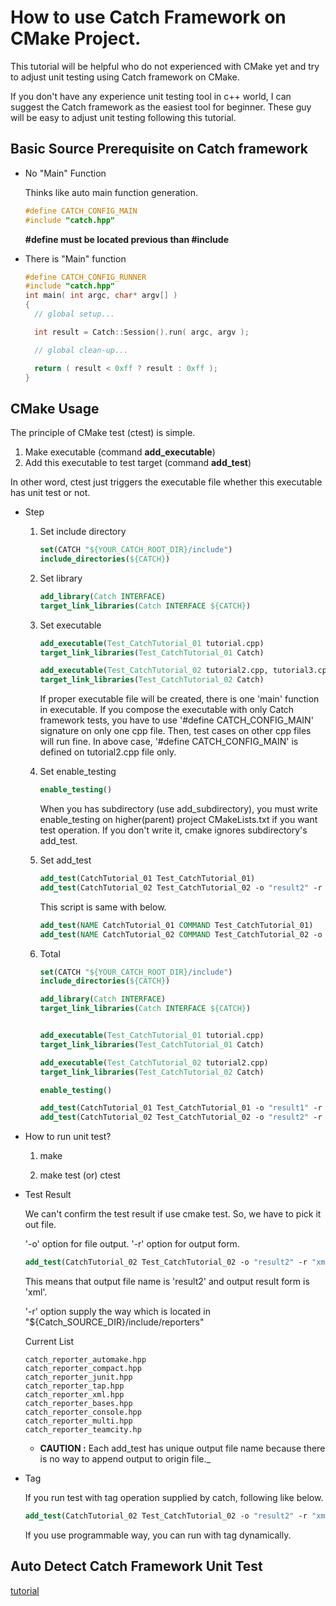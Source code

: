 # How to use Catch Framework on CMake Project.
This tutorial will be helpful who do not experienced with CMake yet and try to adjust unit testing using Catch framework on CMake.

If you don't have any experience unit testing tool in c++ world, I can suggest the Catch framework as the easiest tool for beginner. These guy will be easy to adjust unit testing following this tutorial.


## Basic Source Prerequisite on Catch framework
  * No "Main" Function

    Thinks like auto main function generation.
    ```cpp
    #define CATCH_CONFIG_MAIN
    #include "catch.hpp"
    ```
    **#define must be located previous than #include**
  * There is "Main" function
    ```cpp
    #define CATCH_CONFIG_RUNNER
    #include "catch.hpp"
    int main( int argc, char* argv[] )
    {
      // global setup...

      int result = Catch::Session().run( argc, argv );

      // global clean-up...

      return ( result < 0xff ? result : 0xff );
    }
    ```

## CMake Usage
  The principle of CMake test (ctest) is simple.
  1. Make executable (command **add_executable**)
  2. Add this executable to test target (command **add_test**)

  In other word, ctest just triggers the executable file whether this executable has unit test or not.

  * Step

    1. Set include directory
        ```cmake
        set(CATCH "${YOUR_CATCH_ROOT_DIR}/include")
        include_directories(${CATCH})
        ```

    2. Set library
        ```cmake
        add_library(Catch INTERFACE)
        target_link_libraries(Catch INTERFACE ${CATCH})
        ```

    3. Set executable
        ```cmake
        add_executable(Test_CatchTutorial_01 tutorial.cpp)
        target_link_libraries(Test_CatchTutorial_01 Catch)

        add_executable(Test_CatchTutorial_02 tutorial2.cpp, tutorial3.cpp)
        target_link_libraries(Test_CatchTutorial_02 Catch)
        ```
        If proper executable file will be created, there is one 'main' function in executable.
        If you compose the executable with only Catch framework tests, you have to use '#define CATCH_CONFIG_MAIN' signature on only one cpp file.
        Then, test cases on other cpp files will run fine. In above case, '#define CATCH_CONFIG_MAIN' is defined on tutorial2.cpp file only.

    4. Set enable_testing
        ```cmake
        enable_testing()
        ```
        When you has subdirectory (use add_subdirectory), you must write enable_testing on higher(parent) project CMakeLists.txt if you want test operation.
        If you don't write it, cmake ignores subdirectory's add_test.

    5. Set add_test
        ```cmake
        add_test(CatchTutorial_01 Test_CatchTutorial_01)
        add_test(CatchTutorial_02 Test_CatchTutorial_02 -o "result2" -r "xml")
        ```

        This script is same with below.

        ```cmake
        add_test(NAME CatchTutorial_01 COMMAND Test_CatchTutorial_01)
        add_test(NAME CatchTutorial_02 COMMAND Test_CatchTutorial_02 -o "result2" -r "xml")
        ```

    6. Total
        ```cmake
        set(CATCH "${YOUR_CATCH_ROOT_DIR}/include")
        include_directories(${CATCH})

        add_library(Catch INTERFACE)
        target_link_libraries(Catch INTERFACE ${CATCH})


        add_executable(Test_CatchTutorial_01 tutorial.cpp)
        target_link_libraries(Test_CatchTutorial_01 Catch)

        add_executable(Test_CatchTutorial_02 tutorial2.cpp)
        target_link_libraries(Test_CatchTutorial_02 Catch)

        enable_testing()

        add_test(CatchTutorial_01 Test_CatchTutorial_01 -o "result1" -r "junit" )
        add_test(CatchTutorial_02 Test_CatchTutorial_02 -o "result2" -r "xml")
        ```
  * How to run unit test?

    1. make

    2. make test (or) ctest

  * Test Result

    We can't confirm the test result if use cmake test. So, we have to pick it out file.

    '-o' option for file output. '-r' option for output form.
    ```cmake
    add_test(CatchTutorial_02 Test_CatchTutorial_02 -o "result2" -r "xml")
    ```
    This means that output file name is 'result2' and output result form is 'xml'.

    '-r' option supply the way which is located in "${Catch_SOURCE_DIR}/include/reporters"

    Current List
    ```console
    catch_reporter_automake.hpp
    catch_reporter_compact.hpp
    catch_reporter_junit.hpp
    catch_reporter_tap.hpp
    catch_reporter_xml.hpp
    catch_reporter_bases.hpp
    catch_reporter_console.hpp
    catch_reporter_multi.hpp
    catch_reporter_teamcity.hp
    ```
      * **CAUTION :** Each add_test has unique output file name because there is no way to append output to origin file._

  * Tag

    If you run test with tag operation supplied by catch, following like below.
    ```cmake
    add_test(CatchTutorial_02 Test_CatchTutorial_02 -o "result2" -r "xml" "[tag1][tag2]") # tag1 and tag2
    ```
    If you use programmable way, you can run with tag dynamically.

## Auto Detect Catch Framework Unit Test
  [tutorial](https://github.com/philsquared/Catch/blob/master/contrib/ParseAndAddCatchTests.cmake)

